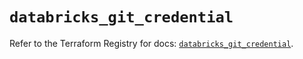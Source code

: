 # `databricks_git_credential`

Refer to the Terraform Registry for docs: [`databricks_git_credential`](https://registry.terraform.io/providers/databricks/databricks/1.64.1/docs/resources/git_credential).
